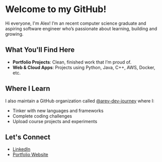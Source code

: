 # Welcome to my GitHub!
Hi everyone, I'm Alex! 
I’m an recent computer science graduate and aspiring software engineer who’s passionate about learning, building and growing.

## What You'll Find Here

- **Portfolio Projects**: Clean, finished work that I’m proud of.
- **Web & Cloud Apps**: Projects using Python, Java, C++, AWS, Docker, etc.

## Where I Learn

I also maintain a GitHub organization called [@arev-dev-journey](https://github.com/arev-dev-journey) where I:
- Tinker with new languages and frameworks
- Complete coding challenges
- Upload course projects and experiments

## Let's Connect

- [LinkedIn](https://linkedin.com/in/alex-reveles)
- [Portfolio Website](https://yourwebsite.com)
